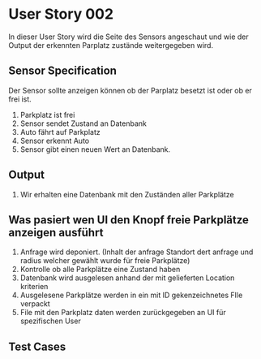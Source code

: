 # User Story 002

In dieser User Story wird die Seite des Sensors angeschaut und wie der Output der erkennten Parplatz zustände weitergegeben wird.

## Sensor Specification

Der Sensor sollte anzeigen können ob der Parplatz besetzt ist oder ob er frei ist.

1. Parkplatz ist frei
2. Sensor sendet Zustand an Datenbank
3. Auto fährt auf Parkplatz
4. Sensor erkennt Auto
5. Sensor gibt einen neuen Wert an Datenbank.

## Output

1. Wir erhalten eine Datenbank mit den Zuständen aller Parkplätze

## Was pasiert wen UI den Knopf freie Parkplätze anzeigen ausführt

1. Anfrage wird deponiert. (Inhalt der anfrage Standort dert anfrage und radius welcher gewählt wurde für freie Parkplätze)
2. Kontrolle ob alle Parkplätze eine Zustand haben
3. Datenbank wird ausgelesen anhand der mit gelieferten Location kriterien
4. Ausgelesene Parkplätze werden in ein mit ID gekenzeichnetes FIle verpackt
5. File mit den Parkplatz daten werden zurückgegeben an UI für spezifischen User

## Test Cases

